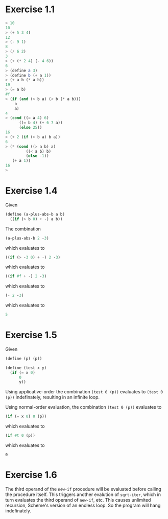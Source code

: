 # Exercise 1.1

```scheme
> 10
10
> (+ 5 3 4)
12
> (- 9 1)
8
> (/ 6 2)
3
> (+ (* 2 4) (- 4 6))
6
> (define a 3)
> (define b (+ a 1))
> (+ a b (* a b))
19
> (= a b)
#f
> (if (and (> b a) (< b (* a b)))
    b
    a)
4
> (cond ((= a 4) 6)
      ((= b 4) (+ 6 7 a))
      (else 25))
16
> (+ 2 (if (> b a) b a))
6
> (* (cond ((> a b) a)
         ((< a b) b)
         (else -1))
   (+ a 1))
16
> 
```

# Exercise 1.4

Given

```scheme
(define (a-plus-abs-b a b)
  ((if (> b 0) + -) a b))
```

The combination

```scheme
(a-plus-abs-b 2 -3)
```

which evaluates to

```scheme
((if (> -3 0) + -) 2 -3)
```

which evaluates to

```scheme
((if #f + -) 2 -3)
```

which evaluates to

```scheme
(- 2 -3)
```

which evaluates to

```scheme
5
```

# Exercise 1.5

Given

```scheme
(define (p) (p))

(define (test x y)
  (if (= x 0)
      0
      y))

```

Using applicative-order the combination `(test 0 (p))` evaluates to `(test 0
(p))` indefinately, resulting in an infinite loop.

Using normal-order evaluation, the combination `(test 0 (p))` evaluates to


```scheme
(if (= x 0) 0 (p))
```

which evaluates to

```scheme
(if #t 0 (p))
```

which evaluates to

```
0
```

# Exercise 1.6

The third operand of the `new-if` procedure will be evaluated before calling the
procedure itself.  This triggers another evalution of `sqrt-iter`, which in turn
evaluates the third operand of `new-if`, etc.  This causes unlimited recursion,
Scheme's version of an endless loop.  So the program will hang indefinately.
